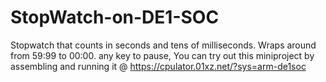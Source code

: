 # StopWatch-on-DE1-SOC

Stopwatch that counts in seconds and tens of milliseconds. Wraps around from 59:99 to 00:00. any key to pause, You can try out this miniproject by assembling  and running it @ https://cpulator.01xz.net/?sys=arm-de1soc
